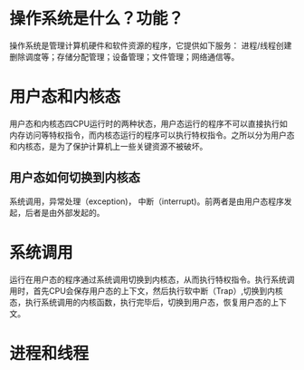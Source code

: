 # 操作系统是什么？功能？
操作系统是管理计算机硬件和软件资源的程序，它提供如下服务： 进程/线程创建删除调度等；存储分配管理；设备管理；文件管理；网络通信等。
# 用户态和内核态
用户态和内核态四CPU运行时的两种状态，用户态运行的程序不可以直接执行如内存访问等特权指令，而内核态运行的程序可以执行特权指令。之所以分为用户态和内核态，是为了保护计算机上一些关键资源不被破坏。
## 用户态如何切换到内核态
系统调用，异常处理（exception)， 中断（interrupt)。前两者是由用户态程序发起，后者是由外部发起的。
# 系统调用
运行在用户态的程序通过系统调用切换到内核态，从而执行特权指令。执行系统调用时，首先CPU会保存用户态的上下文，然后执行软中断（Trap）,切换到内核态，执行系统调用的内核函数，执行完毕后，切换到用户态，恢复用户态的上下文。
# 进程和线程
